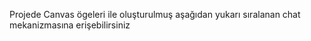 Projede Canvas ögeleri ile oluşturulmuş aşağıdan yukarı sıralanan chat mekanizmasına erişebilirsiniz
